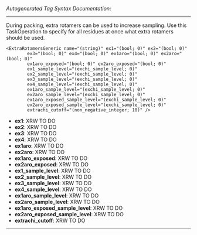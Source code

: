 _Autogenerated Tag Syntax Documentation:_

---
During packing, extra rotamers can be used to increase sampling. Use this TaskOperation to specify for all residues at once what extra rotamers should be used.

```
<ExtraRotamersGeneric name="(string)" ex1="(bool; 0)" ex2="(bool; 0)"
        ex3="(bool; 0)" ex4="(bool; 0)" ex1aro="(bool; 0)" ex2aro="(bool; 0)"
        ex1aro_exposed="(bool; 0)" ex2aro_exposed="(bool; 0)"
        ex1_sample_level="(exchi_sample_level; 0)"
        ex2_sample_level="(exchi_sample_level; 0)"
        ex3_sample_level="(exchi_sample_level; 0)"
        ex4_sample_level="(exchi_sample_level; 0)"
        ex1aro_sample_level="(exchi_sample_level; 0)"
        ex2aro_sample_level="(exchi_sample_level; 0)"
        ex1aro_exposed_sample_level="(exchi_sample_level; 0)"
        ex2aro_exposed_sample_level="(exchi_sample_level; 0)"
        extrachi_cutoff="(non_negative_integer; 18)" />
```

-   **ex1**: XRW TO DO
-   **ex2**: XRW TO DO
-   **ex3**: XRW TO DO
-   **ex4**: XRW TO DO
-   **ex1aro**: XRW TO DO
-   **ex2aro**: XRW TO DO
-   **ex1aro_exposed**: XRW TO DO
-   **ex2aro_exposed**: XRW TO DO
-   **ex1_sample_level**: XRW TO DO
-   **ex2_sample_level**: XRW TO DO
-   **ex3_sample_level**: XRW TO DO
-   **ex4_sample_level**: XRW TO DO
-   **ex1aro_sample_level**: XRW TO DO
-   **ex2aro_sample_level**: XRW TO DO
-   **ex1aro_exposed_sample_level**: XRW TO DO
-   **ex2aro_exposed_sample_level**: XRW TO DO
-   **extrachi_cutoff**: XRW TO DO

---
